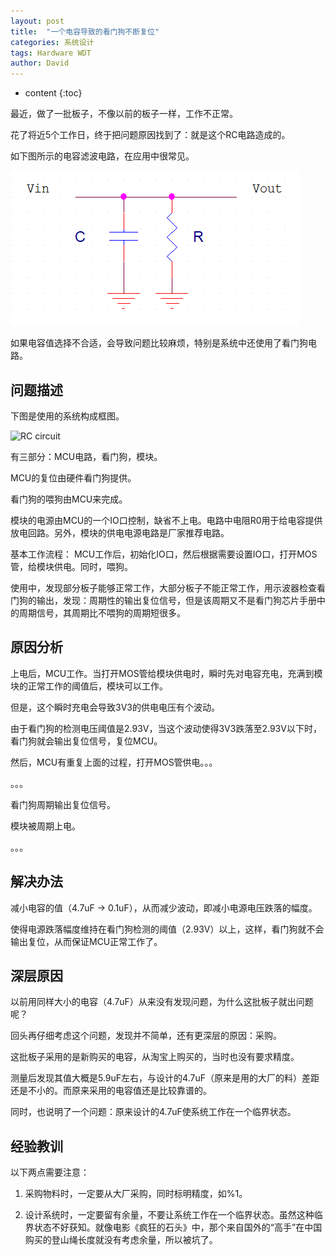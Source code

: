 ```yaml
---
layout: post
title:  "一个电容导致的看门狗不断复位"
categories: 系统设计
tags: Hardware WDT
author: David
---
```


* content
{:toc}

最近，做了一批板子，不像以前的板子一样，工作不正常。

花了将近5个工作日，终于把问题原因找到了：就是这个RC电路造成的。

如下图所示的电容滤波电路，在应用中很常见。

![RC circuit](https://github.com/titron/titron.github.io/raw/master/img/2019-12-05-rc_circuit.png)
  
如果电容值选择不合适，会导致问题比较麻烦，特别是系统中还使用了看门狗电路。

## 问题描述

下图是使用的系统构成框图。

![RC circuit](https://github.com/titron/titron.github.io/raw/master/img/2019-12-05-rc_模块_circuit.png)

有三部分：MCU电路，看门狗，模块。

MCU的复位由硬件看门狗提供。

看门狗的喂狗由MCU来完成。

模块的电源由MCU的一个IO口控制，缺省不上电。电路中电阻R0用于给电容提供放电回路。另外，模块的供电电源电路是厂家推荐电路。

基本工作流程：
MCU工作后，初始化IO口，然后根据需要设置IO口，打开MOS管，给模块供电。同时，喂狗。

使用中，发现部分板子能够正常工作，大部分板子不能正常工作，用示波器检查看门狗的输出，发现：周期性的输出复位信号，但是该周期又不是看门狗芯片手册中的周期信号，其周期比不喂狗的周期短很多。

## 原因分析

上电后，MCU工作。当打开MOS管给模块供电时，瞬时先对电容充电，充满到模块的正常工作的阈值后，模块可以工作。

但是，这个瞬时充电会导致3V3的供电电压有个波动。

由于看门狗的检测电压阈值是2.93V，当这个波动使得3V3跌落至2.93V以下时，看门狗就会输出复位信号，复位MCU。

然后，MCU有重复上面的过程，打开MOS管供电。。。

。。。

看门狗周期输出复位信号。

模块被周期上电。

。。。


## 解决办法

减小电容的值（4.7uF -> 0.1uF），从而减少波动，即减小电源电压跌落的幅度。

使得电源跌落幅度维持在看门狗检测的阈值（2.93V）以上，这样，看门狗就不会输出复位，从而保证MCU正常工作了。

## 深层原因

以前用同样大小的电容（4.7uF）从来没有发现问题，为什么这批板子就出问题呢？

回头再仔细考虑这个问题，发现并不简单，还有更深层的原因：采购。

这批板子采用的是新购买的电容，从淘宝上购买的，当时也没有要求精度。

测量后发现其值大概是5.9uF左右，与设计的4.7uF（原来是用的大厂的料）差距还是不小的。而原来采用的电容值还是比较靠谱的。

同时，也说明了一个问题：原来设计的4.7uF使系统工作在一个临界状态。

## 经验教训

以下两点需要注意：

1. 采购物料时，一定要从大厂采购，同时标明精度，如%1。

2. 设计系统时，一定要留有余量，不要让系统工作在一个临界状态。虽然这种临界状态不好获知。就像电影《疯狂的石头》中，那个来自国外的“高手”在中国购买的登山绳长度就没有考虑余量，所以被坑了。
